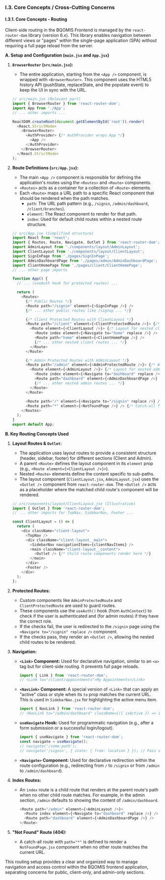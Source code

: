 
### I.3. Core Concepts / Cross-Cutting Concerns

#### I.3.1. Core Concepts - Routing

Client-side routing in the BQOMIS Frontend is managed by the `react-router-dom` library (version 6.x). This library enables navigation between different views or "pages" within the single-page application (SPA) without requiring a full page reload from the server.

**A. Setup and Configuration (`main.jsx` and `App.jsx`)**

1.  **`BrowserRouter` (`src/main.jsx`):**
    *   The entire application, starting from the `<App />` component, is wrapped with `<BrowserRouter>`. This component uses the HTML5 history API (pushState, replaceState, and the popstate event) to keep the UI in sync with the URL.

    ```javascript
    // src/main.jsx (Relevant part)
    import { BrowserRouter } from 'react-router-dom';
    import App from './App';
    // ... other imports ...

    ReactDOM.createRoot(document.getElementById('root')).render(
      <React.StrictMode>
        <BrowserRouter>
          <AuthProvider> {/* AuthProvider wraps App */}
            <App />
          </AuthProvider>
        </BrowserRouter>
      </React.StrictMode>
    );
    ```

2.  **Route Definitions (`src/App.jsx`):**
    *   The main `<App />` component is responsible for defining the application's routes using the `<Routes>` and `<Route>` components.
    *   `<Routes>` acts as a container for a collection of `<Route>` elements.
    *   Each `<Route>` maps a URL path to a specific React component that should be rendered when the path matches.
        *   `path`: The URL path pattern (e.g., `/signin`, `/admin/dashboard`, `/client/branches`).
        *   `element`: The React component to render for that path.
        *   `index`: Used for default child routes within a nested route structure.

    ```javascript
    // src/App.jsx (Simplified structure)
    import React from 'react';
    import { Routes, Route, Navigate, Outlet } from 'react-router-dom';
    import AdminLayout from './components/layout/AdminLayout';
    import ClientLayout from './components/layout/ClientLayout';
    import SignInPage from './pages/SignInPage';
    import AdminDashboardPage from './pages/admin/AdminDashboardPage';
    import ClientHomePage from './pages/client/ClientHomePage';
    // ... other page imports

    function App() {
      // ... (useAuth hook for protected routes) ...

      return (
        <Routes>
          {/* Public Routes */}
          <Route path="/signin" element={<SignInPage />} />
          {/* ... other public routes like /signup ... */}

          {/* Client Protected Routes with ClientLayout */}
          <Route path="/client" element={<ClientProtectedRoute />}> {/* Wrapper for auth check */}
            <Route element={<ClientLayout />}> {/* Layout for nested client routes */}
              <Route index element={<Navigate to="home" replace />} /> {/* Default /client to /client/home */}
              <Route path="home" element={<ClientHomePage />} />
              {/* ... other nested client routes ... */}
            </Route>
          </Route>

          {/* Admin Protected Routes with AdminLayout */}
          <Route path="/admin" element={<AdminProtectedRoute />}> {/* Wrapper for auth & role check */}
            <Route element={<AdminLayout />}> {/* Layout for nested admin routes */}
              <Route index element={<Navigate to="dashboard" replace />} /> {/* Default /admin to /admin/dashboard */}
              <Route path="dashboard" element={<AdminDashboardPage />} />
              {/* ... other nested admin routes ... */}
            </Route>
          </Route>
          
          <Route path="/" element={<Navigate to="/signin" replace />} /> {/* Default root to signin */}
          <Route path="*" element={<NotFoundPage />} /> {/* Catch-all for 404 */}
        </Routes>
      );
    }
    export default App;
    ```

**B. Key Routing Concepts Used**

1.  **Layout Routes & `Outlet`:**
    *   The application uses layout routes to provide a consistent structure (header, sidebar, footer) for different sections (Client and Admin).
    *   A parent `<Route>` defines the layout component in its `element` prop (e.g., `<Route element={<ClientLayout />}>`).
    *   Nested `<Route>` elements define the content specific to sub-paths.
    *   The layout component (`ClientLayout.jsx`, `AdminLayout.jsx`) uses the `<Outlet />` component from `react-router-dom`. The `<Outlet />` acts as a placeholder where the matched child route's component will be rendered.

    ```javascript
    // src/components/layout/ClientLayout.jsx (Illustrative)
    import { Outlet } from 'react-router-dom';
    // ... other imports for TopNav, SidebarNav, Footer ...

    const ClientLayout = () => {
      return (
        <div className="client-layout">
          <TopNav />
          <div className="client-layout__main">
            <SidebarNav navigationItems={clientNavItems} />
            <main className="client-layout__content">
              <Outlet /> {/* Child route components render here */}
            </main>
          </div>
          <Footer />
        </div>
      );
    };
    ```

2.  **Protected Routes:**
    *   Custom components like `AdminProtectedRoute` and `ClientProtectedRoute` are used to guard routes.
    *   These components use the `useAuth()` hook (from `AuthContext`) to check if the user is authenticated and (for admin routes) if they have the correct role.
    *   If the checks fail, the user is redirected to the `/signin` page using the `<Navigate to="/signin" replace />` component.
    *   If the checks pass, they render an `<Outlet />`, allowing the nested child routes to be rendered.

3.  **Navigation:**
    *   **`<Link>` Component:** Used for declarative navigation, similar to an `<a>` tag but for client-side routing. It prevents full page reloads.
        ```javascript
        import { Link } from 'react-router-dom';
        // <Link to="/client/appointments">My Appointments</Link>
        ```
    *   **`<NavLink>` Component:** A special version of `<Link>` that can apply an "active" class or style when its `to` prop matches the current URL. This is used in `SidebarNav.jsx` for highlighting the active menu item.
        ```javascript
        import { NavLink } from 'react-router-dom';
        // <NavLink to="/admin/dashboard" className={({ isActive }) => isActive ? 'active' : ''}>Dashboard</NavLink>
        ```
    *   **`useNavigate` Hook:** Used for programmatic navigation (e.g., after a form submission or a successful login/logout).
        ```javascript
        import { useNavigate } from 'react-router-dom';
        const navigate = useNavigate();
        // navigate('/some-path');
        // navigate('/signin', { state: { from: location } }); // Pass state during navigation
        ```
    *   **`<Navigate>` Component:** Used for declarative redirection within the route configuration (e.g., redirecting from `/` to `/signin` or from `/admin` to `/admin/dashboard`).

4.  **Index Routes:**
    *   An `index` route is a child route that renders at the parent route's path when no other child route matches. For example, in the admin section, `/admin` defaults to showing the content of `/admin/dashboard`.
        ```javascript
        <Route path="/admin" element={<AdminLayout />}>
          <Route index element={<Navigate to="dashboard" replace />} /> {/* Default */}
          <Route path="dashboard" element={<AdminDashboardPage />} />
        </Route>
        ```

5.  **"Not Found" Route (404):**
    *   A catch-all route with `path="*"` is defined to render a `NotFoundPage.jsx` component when no other route matches the current URL.

This routing setup provides a clear and organized way to manage navigation and access control within the BQOMIS frontend application, separating concerns for public, client-only, and admin-only sections.